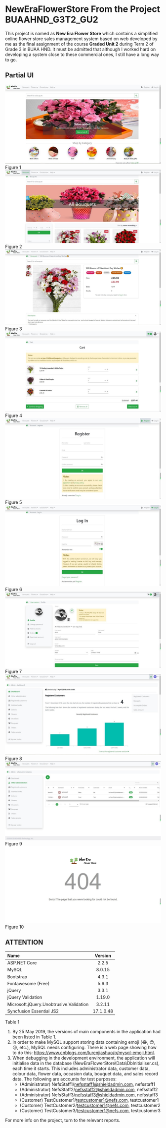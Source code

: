 # NewEraFlowerStore From the Project BUAAHND_G3T2_GU2

This project is named as **New Era Flower Store** which contains a simplified online flower store sales management system based on web developed by me as the final assignment of the course **Graded Unit 2**  during Term 2 of Grade 3 in BUAA HND. It must be admitted that although I worked hard on developing a system close to these commercial ones, I still have a long way to go.

## Partial UI

![UI1.jpg](UI1.jpg)Figure 1
![UI2.jpg](UI2.jpg)Figure 2
![UI3.jpg](UI3.jpg)Figure 3
![UI4.jpg](UI4.jpg)Figure 4
![UI5.jpg](UI5.jpg)Figure 5
![UI6.jpg](UI6.jpg)Figure 6
![UI7.jpg](UI7.jpg)Figure 7
![UI8.jpg](UI8.jpg)Figure 8
![UI9.jpg](UI9.jpg)Figure 9
![UI10.jpg](UI10.jpg)Figure 10

## ATTENTION

| Name | Version |
| :-- | :--: |
| ASP.NET Core | 2.2.5 |
| MySQL | 8.0.15 |
| Bootstrap | 4.3.1 |
| Fontawesome (Free) | 5.6.3 |
| jQuery | 3.3.1 |
| jQuery Validation | 1.19.0 |
| Microsoft.jQuery.Unobtrusive.Validation | 3.2.11 |
| Syncfusion Essential JS2 | 17.1.0.48 |

Table 1

1. By 25 May 2019, the versions of main components in the application had been listed in Table 1.
2. In order to make MySQL support storing data containing emoji (😂, 😊, 😘, etc.), MySQL needs configuring. There is a web page showing how to do this: <https://www.cnblogs.com/lurenjiashuo/p/mysql-emoji.html>.
3. When debugging in the development environment, the application will initialise data in the database (NewEraFlowerStore\Data\DbInitialiser.cs), each time it starts. This includes administrator data, customer data, colour data, flower data, occasion data, bouquet data, and sales record data. The following are accounts for test purposes:
   * (Administrator) NefsStaff1/nefsstaff1@shieldadmin.com, nefsstaff1
   * (Administrator) NefsStaff2/nefsstaff2@shieldadmin.com, nefsstaff2
   * (Administrator) NefsStaff3/nefsstaff3@shieldadmin.com, nefsstaff3
   * (Customer) TestCustomer1/testcustomer1@nefs.com, testcustomer1
   * (Customer) TestCustomer2/testcustomer1@nefs.com, testcustomer2
   * (Customer) TestCustomer3/testcustomer1@nefs.com, testcustomer3

For more info on the project, turn to the relevant reports.